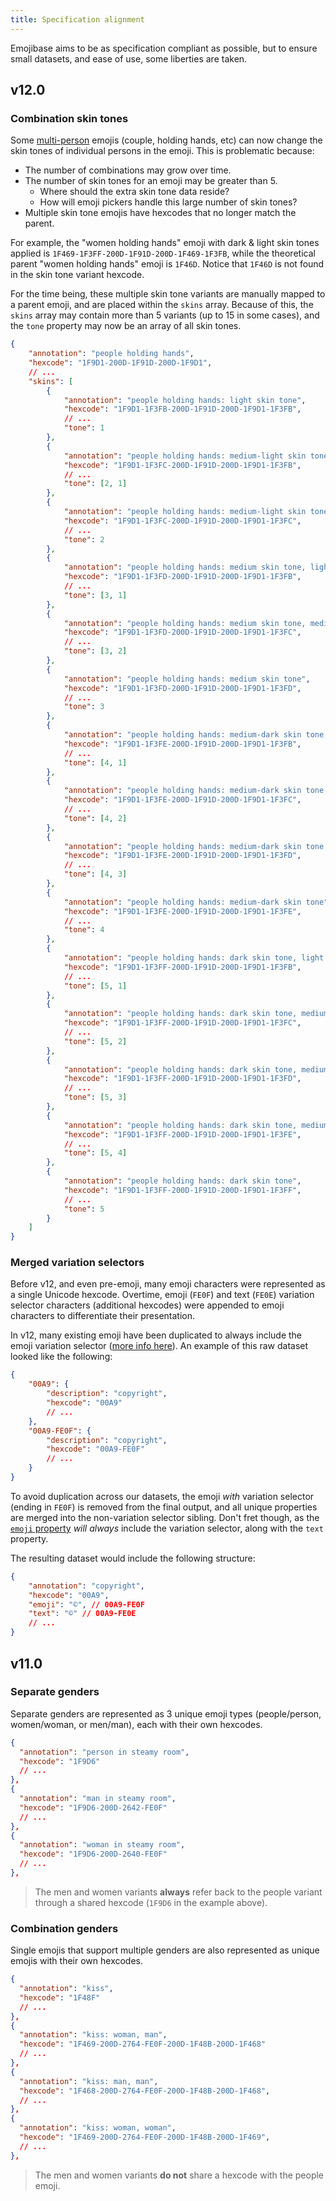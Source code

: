 ```yaml
---
title: Specification alignment
---
```


Emojibase aims to be as specification compliant as possible, but to ensure small datasets, and ease
of use, some liberties are taken.

## v12.0

### Combination skin tones

Some [multi-person](http://unicode.org/reports/tr51/#Multi_Person_Groupings) emojis (couple, holding
hands, etc) can now change the skin tones of individual persons in the emoji. This is problematic
because:

- The number of combinations may grow over time.
- The number of skin tones for an emoji may be greater than 5.
  - Where should the extra skin tone data reside?
  - How will emoji pickers handle this large number of skin tones?
- Multiple skin tone emojis have hexcodes that no longer match the parent.

For example, the "women holding hands" emoji with dark & light skin tones applied is
`1F469-1F3FF-200D-1F91D-200D-1F469-1F3FB`, while the theoretical parent "women holding hands" emoji
is `1F46D`. Notice that `1F46D` is not found in the skin tone variant hexcode.

For the time being, these multiple skin tone variants are manually mapped to a parent emoji, and are
placed within the `skins` array. Because of this, the `skins` array may contain more than 5 variants
(up to 15 in some cases), and the `tone` property may now be an array of all skin tones.

```json
{
	"annotation": "people holding hands",
	"hexcode": "1F9D1-200D-1F91D-200D-1F9D1",
	// ...
	"skins": [
		{
			"annotation": "people holding hands: light skin tone",
			"hexcode": "1F9D1-1F3FB-200D-1F91D-200D-1F9D1-1F3FB",
			// ...
			"tone": 1
		},
		{
			"annotation": "people holding hands: medium-light skin tone, light skin tone",
			"hexcode": "1F9D1-1F3FC-200D-1F91D-200D-1F9D1-1F3FB",
			// ...
			"tone": [2, 1]
		},
		{
			"annotation": "people holding hands: medium-light skin tone",
			"hexcode": "1F9D1-1F3FC-200D-1F91D-200D-1F9D1-1F3FC",
			// ...
			"tone": 2
		},
		{
			"annotation": "people holding hands: medium skin tone, light skin tone",
			"hexcode": "1F9D1-1F3FD-200D-1F91D-200D-1F9D1-1F3FB",
			// ...
			"tone": [3, 1]
		},
		{
			"annotation": "people holding hands: medium skin tone, medium-light skin tone",
			"hexcode": "1F9D1-1F3FD-200D-1F91D-200D-1F9D1-1F3FC",
			// ...
			"tone": [3, 2]
		},
		{
			"annotation": "people holding hands: medium skin tone",
			"hexcode": "1F9D1-1F3FD-200D-1F91D-200D-1F9D1-1F3FD",
			// ...
			"tone": 3
		},
		{
			"annotation": "people holding hands: medium-dark skin tone, light skin tone",
			"hexcode": "1F9D1-1F3FE-200D-1F91D-200D-1F9D1-1F3FB",
			// ...
			"tone": [4, 1]
		},
		{
			"annotation": "people holding hands: medium-dark skin tone, medium-light skin tone",
			"hexcode": "1F9D1-1F3FE-200D-1F91D-200D-1F9D1-1F3FC",
			// ...
			"tone": [4, 2]
		},
		{
			"annotation": "people holding hands: medium-dark skin tone, medium skin tone",
			"hexcode": "1F9D1-1F3FE-200D-1F91D-200D-1F9D1-1F3FD",
			// ...
			"tone": [4, 3]
		},
		{
			"annotation": "people holding hands: medium-dark skin tone",
			"hexcode": "1F9D1-1F3FE-200D-1F91D-200D-1F9D1-1F3FE",
			// ...
			"tone": 4
		},
		{
			"annotation": "people holding hands: dark skin tone, light skin tone",
			"hexcode": "1F9D1-1F3FF-200D-1F91D-200D-1F9D1-1F3FB",
			// ...
			"tone": [5, 1]
		},
		{
			"annotation": "people holding hands: dark skin tone, medium-light skin tone",
			"hexcode": "1F9D1-1F3FF-200D-1F91D-200D-1F9D1-1F3FC",
			// ...
			"tone": [5, 2]
		},
		{
			"annotation": "people holding hands: dark skin tone, medium skin tone",
			"hexcode": "1F9D1-1F3FF-200D-1F91D-200D-1F9D1-1F3FD",
			// ...
			"tone": [5, 3]
		},
		{
			"annotation": "people holding hands: dark skin tone, medium-dark skin tone",
			"hexcode": "1F9D1-1F3FF-200D-1F91D-200D-1F9D1-1F3FE",
			// ...
			"tone": [5, 4]
		},
		{
			"annotation": "people holding hands: dark skin tone",
			"hexcode": "1F9D1-1F3FF-200D-1F91D-200D-1F9D1-1F3FF",
			// ...
			"tone": 5
		}
	]
}
```

### Merged variation selectors

Before v12, and even pre-emoji, many emoji characters were represented as a single Unicode hexcode.
Overtime, emoji (`FE0F`) and text (`FE0E`) variation selector characters (additional hexcodes) were
appended to emoji characters to differentiate their presentation.

In v12, many existing emoji have been duplicated to always include the emoji variation selector
([more info here](http://unicode.org/reports/tr51/#Presentation_Style)). An example of this raw
dataset looked like the following:

```json
{
	"00A9": {
		"description": "copyright",
		"hexcode": "00A9"
		// ...
	},
	"00A9-FE0F": {
		"description": "copyright",
		"hexcode": "00A9-FE0F"
		// ...
	}
}
```

To avoid duplication across our datasets, the emoji _with_ variation selector (ending in `FE0F`) is
removed from the final output, and all unique properties are merged into the non-variation selector
sibling. Don't fret though, as the [`emoji` property](./datasets.mdx#data-structure) _will always_
include the variation selector, along with the `text` property.

The resulting dataset would include the following structure:

```json
{
	"annotation": "copyright",
	"hexcode": "00A9",
	"emoji": "©️", // 00A9-FE0F
	"text": "©︎" // 00A9-FE0E
	// ...
}
```

## v11.0

### Separate genders

Separate genders are represented as 3 unique emoji types (people/person, women/woman, or men/man),
each with their own hexcodes.

```json
{
  "annotation": "person in steamy room",
  "hexcode": "1F9D6"
  // ...
},
{
  "annotation": "man in steamy room",
  "hexcode": "1F9D6-200D-2642-FE0F"
  // ...
},
{
  "annotation": "woman in steamy room",
  "hexcode": "1F9D6-200D-2640-FE0F"
  // ...
},
```

> The men and women variants **always** refer back to the people variant through a shared hexcode
> (`1F9D6` in the example above).

### Combination genders

Single emojis that support multiple genders are also represented as unique emojis with their own
hexcodes.

```json
{
  "annotation": "kiss",
  "hexcode": "1F48F"
  // ...
},
{
  "annotation": "kiss: woman, man",
  "hexcode": "1F469-200D-2764-FE0F-200D-1F48B-200D-1F468"
  // ...
},
{
  "annotation": "kiss: man, man",
  "hexcode": "1F468-200D-2764-FE0F-200D-1F48B-200D-1F468",
  // ...
},
{
  "annotation": "kiss: woman, woman",
  "hexcode": "1F469-200D-2764-FE0F-200D-1F48B-200D-1F469",
  // ...
},
```

> The men and women variants **do not** share a hexcode with the people emoji.
